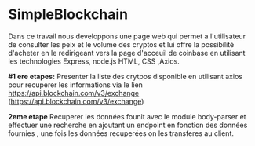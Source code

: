 # SimpleBlockchain
Dans ce travail nous developpons une page web qui permet a l'utilisateur de consulter les peix et le volume des cryptos et lui offre la possibilité d'acheter en le redirigeant vers 
la page d'acceuil de coinbase en utilisant les technologies Express, node.js HTML, CSS ,Axios.

**#1 ere etapes:**
Presenter la liste des crytpos disponible en utilisant axios pour recuperer les informations via le lien https://api.blockchain.com/v3/exchange (https://api.blockchain.com/v3/exchange)

**2eme etape**
Recuperer les données founit avec le module body-parser et effectuer une recherche en ajoutant un endpoint en fonction des données fournies , une fois les données recuperées on les transferes au client.
